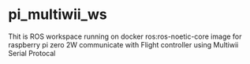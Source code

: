 # pi_multiwii_ws
Thit is ROS workspace running on docker ros:ros-noetic-core image for raspberry pi zero 2W communicate with Flight controller using Multiwii Serial Protocal
